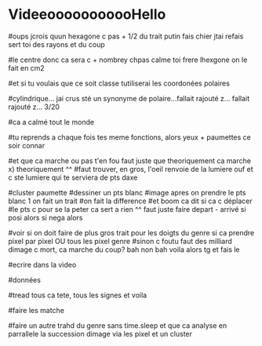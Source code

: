 # VideeooooooooooHello


#oups jcrois quun hexagone c pas + 1/2 du trait putin fais chier jtai refais sert toi des rayons et du coup

#le centre donc ca sera c + nombrey chpas calme toi frere lhexgone on le fait en cm2

#et si tu voulais que ce soit classe tutiliserai les coordonées polaires

#cylindrique... jai crus sté un synonyme de polaire...fallait rajouté z... fallait rajouté z... 3/20

#ca a calmé tout le monde 

#tu reprends a chaque fois tes meme fonctions, alors yeux + paumettes ce soir connar

#et que ca marche ou pas t'en fou faut juste que theoriquement ca marche x) theoriquement ^^
#faut trouver, en gros, l'oeil renvoie de la lumiere ouf et c ste lumiere qui te serviera de pts daxe

#cluster paumette
  #dessiner un pts blanc
  #image apres on prendre le pts blanc 1 on fait un trait
  #on fait la difference
  #et boom ca dit si ca c déplacer
  #le pts c pour se la peter ca sert a rien ^^ faut juste faire depart - arrivé si posi alors si nega alors

#voir si on doit faire de plus gros trait pour les doigts du genre si ca prendre pixel par pixel OU tous les pixel genre
#sinon c foutu faut des milliard dimage c mort, ca marche du coup? bah non bah voila alors tg et fais le

#ecrire dans la video

#données

#tread tous ca tete, tous les signes et voila

#faire les matche

#faire un autre trahd du genre sans time.sleep et que ca analyse en parrallele la succession dimage via les pixel et un cluster
